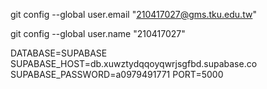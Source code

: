 git config --global user.email "210417027@gms.tku.edu.tw"

git config --global user.name "210417027"


DATABASE=SUPABASE
SUPABASE_HOST=db.xuwztydqqoyqwrjsgfbd.supabase.co
SUPABASE_PASSWORD=a0979491771
PORT=5000